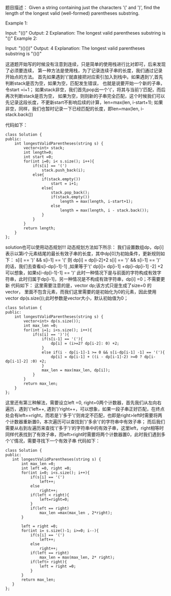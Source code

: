题目描述：
Given a string containing just the characters '(' and ')', find the length of the longest valid (well-formed) parentheses substring.

Example 1:

Input: "(()"
Output: 2
Explanation: The longest valid parentheses substring is "()"
Example 2:

Input: ")()())"
Output: 4
Explanation: The longest valid parentheses substring is "()()"

这道题开始写的时候没有注意到连续，只是简单的使用栈进行比对即可，后来发现了必须要连续，
第一种方法是使用栈，为了记录连续子串的长度，我们通过记录开始点的方法。
首先如果遇到'('就直接把对应索引加入到栈中。如果遇到')',首先判断stack是否为空，如果为空，匹配发生错误，
也就是说要开始一个新的子串，令start =i+1； 如果stack非空，我们首先pop出一个'('，将其与当前')'匹配，而后再次判断stack是否为空，
如果为空，则则新的子串完全匹配，这个时候我们可以先记录这段长度，不更新start不影响后续的计算，len=max(len, i-start+1);
如果非空，同样，我们也暂时记录一下已经匹配的长度，即len=max(len, i- stack.back())

代码如下：
```
class Solution {
public:
    int longestValidParentheses(string s) {
        vector<int> stack;
        int length=0;
        int start =0;
        for(int i=0; i< s.size(); i++){
            if(s[i] == '(')
                stack.push_back(i);
            else{
                if(stack.empty())
                    start = i+1;
                else{
                    stack.pop_back();
                    if(stack.empty())
                        length = max(length, i-start+1);
                    else
                        length = max(length, i - stack.back());
                }
            }
        }
        return length;
    }
}; 
```

solution也可以使用动态规划!!!  动态规划方法如下所示：
我们设置数组dp，dp[i]表示以第i个元素结尾的最长有效子串的长度，其中dp[0]为初始条件，更新规则如下：
s[i] == ')' && s[i-1] == '(' 则 dp[i] = dp[i-2]+2
s[i] == ')' && s[i-1] == ')' 的话，我们去查看s[i-dp[i-1]-1] ,如果等于'(' dp[i]= dp[i-1] +dp[i-dp[i-1] -2] +2
可以想象，如果s[i-dp[i-1]-1] == ')' 此时一种情况下是与前面的字符构成有效字符串，此时归属于dp[i-1]，另一种情况是不构成有效字符串，dp[i] =0；不需要更新
代码如下：
这里需要注意的是，vector<int> dp;该方式只是生成了size=0 的vector， 里面不包含元素，而我们这里需要的是初始化为0的元素，因此使用vector<int> dp(s.size());此时参数是vector大小，默认初始值为0；
```
class Solution {
public:
    int longestValidParentheses(string s) {
        vector<int> dp(s.size());
        int max_len =0;
        for(int i=1; i<s.size(); i++){
            if(s[i] == ')'){
                if(s[i-1] == '('){
                    dp[i] = (i>=2? dp[i-2]: 0) +2;
                }
                else if(i - dp[i-1]-1 >= 0 && s[i-dp[i-1] -1] == '('){
                    dp[i] = dp[i-1] + ((i - dp[i-1]-2) >=0 ? dp[i-dp[i-1]-2] :0) +2;
                }
                max_len = max(max_len, dp[i]);
            }
        }
        return max_len;
    }
};
```
    
 这里还有第三种解法，需要设立left =0, right=0两个计数器，首先我们从左向右遍历，遇到'('left++, 遇到')'right++，可以想象，如果一段子串正好匹配，在终点处会有left==right，而若是')'多于'('则肯定不匹配，也即是right>left时需要将两个计数器重新置0，本次遍历可以查找到')'多余'('的字符串中有效子串；
 而后我们需要从右到左遍历来查找'('多于')'的字符串中的有效子串，这里left，right相等时同样代表找到了有效子串，而left>right时需要将两个计数器置0，此时我们遇到多个'('情况，需要寻找下一个有效子串
 代码如下：
 ```
 class Solution {
public:
    int longestValidParentheses(string s) {
        int max_len =0;
        int left =0, right =0;
        for(int i=0; i<s.size(); i++){
            if(s[i] == '(')
                left++;
            else
                right++;
            if(left < right){
                left=right=0;
            }
            if(left == right)
                max_len =max(max_len , 2*right);
        }
        
        left = right =0;
        for(int i= s.size()-1; i>=0; i--){
            if(s[i] == '(')
                left++;
            else
                right++;
            if(left == right)
                max_len = max(max_len, 2* right);
            if(left> right){
                left = right =0;
            }
        }
        return max_len;
    }
};
```
